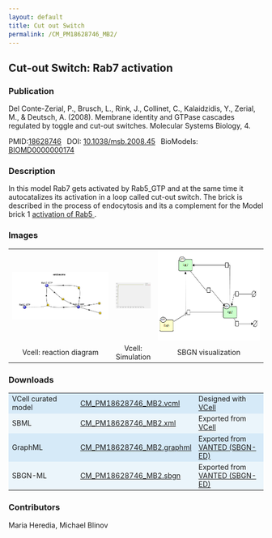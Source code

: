 ```yaml
---
layout: default
title: Cut out Switch
permalink: /CM_PM18628746_MB2/
---
```

## Cut-out Switch: Rab7 activation

### Publication 

Del Conte-Zerial, P., Brusch, L., Rink, J., Collinet, C., Kalaidzidis, Y., Zerial, M., & Deutsch, A. (2008). Membrane identity and GTPase cascades regulated by toggle and cut-out switches. Molecular Systems Biology, 4. 

 PMID:<a href="https://www.ncbi.nlm.nih.gov/pubmed/?term=10.1038%2Fmsb.2008.45">18628746</a>&ensp; 
 DOI: <a href="https://doi.org/10.1038/msb.2008.45"> 10.1038/msb.2008.45</a>&ensp;
 BioModels: <a href="https://www.ebi.ac.uk/biomodels/BIOMD0000000174"> BIOMD0000000174</a><br />
 

### Description

In this model Rab7 gets activated by Rab5_GTP and at the same time it autocatalizes its activation in a loop called cut-out switch. The brick is described in the process of endocytosis and its a complement for the Model brick 1 <a href="https://modelbricks.github.io/CM_PM18628746_MB1/"> activation of Rab5 </a>.

### Images
<center>
 <table> 
 <tr>
  <td align="center" width="280"><a href="https://modelbricks.github.io/images/Vcellimages/CM_PM18628746_MB2_Vcell_diagram.PNG">
  <img align="center" src="/images/Vcellimages/CM_PM18628746_MB2_Vcell_diagram.PNG"/></a></td>
  <td align="center"><a href="https://modelbricks.github.io/images/Vcellimages/CM_PM18628746_MB2_Vcell_sim.PNG">
  <img align="center" src="/images/Vcellimages/CM_PM18628746_MB2_Vcell_sim.PNG"/></a></td>
  <td align="center" width="280"> <a href="https://modelbricks.github.io/images/SBGNfiles/CM_PM18628746_MB2_SBGN.PNG">
  <img align="center" src="/images/SBGNfiles/CM_PM18628746_MB2_SBGN.PNG" height="180"></a></td>
 </tr>
 <tr>
  <td align="center">Vcell: reaction diagram</td>
  <td align="center">Vcell: Simulation</td>
  <td align="center">SBGN visualization</td>
 </tr>
 </table>
</center>

### Downloads 

<center>
 <table>
  <td width="33%" bgcolor="#D6EAF8">VCell curated model</td>
  <td width="33%" bgcolor="#D6EAF8"><a href="/modelbricks/VCML_SBMLfiles/CM_PM18628746_MB2.vcml">CM_PM18628746_MB2.vcml</a></td>
  <td width="33%" bgcolor="#D6EAF8"> Designed with <a href="http://vcell.org">VCell</a></td>
  <tr>
   <td bgcolor="#EBF5FB">SBML</td>
   <td bgcolor="#EBF5FB"><a href="/modelbricks/VCML_SBMLfiles/CM_PM18628746_MB2.xml">CM_PM18628746_MB2.xml</a></td>
   <td bgcolor="#EBF5FB"> Exported from <a href="http://vcell.org">VCell</a></td>
  </tr>
  <tr>
   <td bgcolor="#D6EAF8">GraphML</td>
   <td bgcolor="#D6EAF8"><a href="/modelbricks/SBGNexecutablefiles/CM_PM18628746_MB2.graphml">CM_PM18628746_MB2.graphml</a></td>
   <td bgcolor="#D6EAF8"> Exported from <a href="https://immersive-analytics.infotech.monash.edu/vanted/addons/sbgn-ed/">VANTED (SBGN-ED)</a></td>
  </tr>
  <tr>
   <td bgcolor="#EBF5FB">SBGN-ML </td>
   <td bgcolor="#EBF5FB"><a href="/modelbricks/SBGNexecutablefiles/CM_PM18628746_MB2.sbgn">CM_PM18628746_MB2.sbgn</a></td>
   <td bgcolor="#EBF5FB"> Exported from <a href="https://immersive-analytics.infotech.monash.edu/vanted/addons/sbgn-ed/">VANTED (SBGN-ED)</a></td>
  </tr>
 </table>
</center>


### Contributors
Maria Heredia, Michael Blinov

